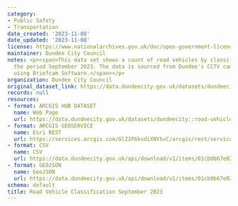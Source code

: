 ```yaml
---
category:
- Public Safety
- Transportation
date_created: '2023-11-08'
date_updated: '2023-11-08'
license: https://www.nationalarchives.gov.uk/doc/open-government-licence/version/3/
maintainer: Dundee City Council
notes: <p><span>This data set shows a count of road vehicles by classification for
  the period September 2023. The data is sourced from Dundee's CCTV cameras analysed
  using Briefcam Software.</span></p>
organization: Dundee City Council
original_dataset_link: https://data.dundeecity.gov.uk/datasets/dundeecity::road-vehicle-classification-september-2023
records: null
resources:
- format: ARCGIS HUB DATASET
  name: Web Page
  url: https://data.dundeecity.gov.uk/datasets/dundeecity::road-vehicle-classification-september-2023
- format: ARCGIS GEOSERVICE
  name: Esri REST
  url: https://services.arcgis.com/GlZ1P6ksdiXNYhvC/arcgis/rest/services/Road_Vehicle_Classification_September_2023/FeatureServer/0
- format: CSV
  name: CSV
  url: https://data.dundeecity.gov.uk/api/download/v1/items/01cb0b67e0284c23b4eb1760674a5069/csv?layers=0
- format: GEOJSON
  name: GeoJSON
  url: https://data.dundeecity.gov.uk/api/download/v1/items/01cb0b67e0284c23b4eb1760674a5069/geojson?layers=0
schema: default
title: Road Vehicle Classification September 2023
---
```

